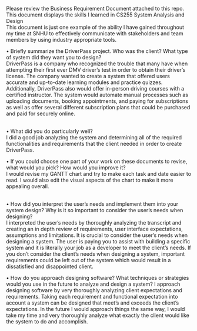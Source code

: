 

Please review the Business Requirement Document attached to this repo. This document displays the skills I learned in CS255 System Analysis and Design 
<br/>
This document is just one example of the ability I have gained throughout my time at SNHU to effectively communicate with stakeholders and team members by using industry appropriate tools. 
<br/>


•	Briefly summarize the DriverPass project. Who was the client? What type of system did they want you to design?
<br/>
DriverPass is a company who recognized the trouble that many have when attempting their first ever DMV driver’s test in order to obtain their driver’s license. The company wanted to create a system that offered users accurate and up-to-date learning modules and practice quizzes. Additionally, DriverPass also would offer in-person driving courses with a certified instructor. The system would automate manual processes such as uploading documents, booking appointments, and paying for subscriptions as well as offer several different subscription plans that could be purchased and paid for securely online. 
<br/>
<br/>

•	What did you do particularly well?
<br/>
I did a good job analyzing the system and determining all of the required functionalities and requirements that the client needed in order to create DriverPass.
<br/>


•	If you could choose one part of your work on these documents to revise, what would you pick? How would you improve it?
<br/>
I would revise my GANTT chart and try to make each task and date easier to read. I would also edit the visual aspects of the chart to make it more appealing overall. 
<br/>
<br/>

•	How did you interpret the user’s needs and implement them into your system design? Why is it so important to consider the user’s needs when designing?
<br/>
I interpreted the user’s needs by thoroughly analyzing the transcript and creating an in depth review of requirements, user interface expectations, assumptions and limitations. It is crucial to consider the user’s needs when designing a system. The user is paying you to assist with building a specific system and it is literally your job as a developer to meet the client’s needs. If you don’t consider the client’s needs when designing a system, important requirements could be left out of the system which would result in a dissatisfied and disappointed client. 
<br/>

•	How do you approach designing software? What techniques or strategies would you use in the future to analyze and design a system?
I approach designing software by very thoroughly analyzing client expectations and requirements. Taking each requirement and functional expectation into account a system can be designed that meet’s and exceeds the client’s expectations. In the future I would approach things the same way, I would take my time and very thoroughly analyze what exactly the client would like the system to do and accomplish. 

